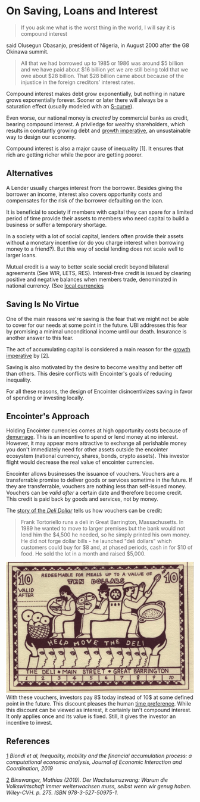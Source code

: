 # On Saving, Loans and Interest

> If you ask me what is the worst thing in the world, I will say it is compound interest

said Olusegun Obasanjo, president of Nigeria, in August 2000 after the G8 Okinawa summit.

> All that we had borrowed up to 1985 or 1986 was around $5 billion and we have paid about $16 billion yet we are still being told that we owe about $28 billion. That $28 billion came about because of the injustice in the foreign creditors’ interest rates.

Compound interest makes debt grow exponentially, but nothing in nature grows exponentially forever. Sooner or later there will always be a saturation effect (usually modeled with an [S-curve](https://en.wikipedia.org/wiki/S-curve_(math))). 

Even worse, our national money is *created* by commercial banks as credit, bearing compound interest. A priviledge for wealthy shareholders, which results in constantly growing debt and [growth imperative](https://en.wikipedia.org/wiki/Growth_imperative#Monetary_system_and_the_role_of_positive_interest_rates), an unsustainable way to design our economy.

Compound interest is also a major cause of inequality [1]. It ensures that rich are getting richer while the poor are getting poorer. 

## Alternatives

A Lender usually charges interest from the borrower. Besides giving the borrower an income, interest also covers opportunity costs and compensates for the risk of the borrower defaulting on the loan.

It is beneficial to society if members with capital they can spare for a limited period of time provide their assets to members who need capital to build a business or suffer a temporary shortage. 

In a society with a lot of social capital, lenders often provide their assets without a monetary incentive (or do you charge interest when borrowing money to a friend?). But this way of social lending does not scale well to larger loans.

Mutual credit is a way to better scale social credit beyond bilateral agreements (See WIR, LETS, RES). Interest-free credit is issued by clearing positive and negative balances when members trade, denominated in national currency. (See [local currencies](./economics-local-currencies.md)

## Saving Is No Virtue

One of the main reasons we're saving is the fear that we might not be able to cover for our needs at some point in the future. UBI addresses this fear by promising a minimal unconditional income until our death. Insurance is another answer to this fear.

The act of accumulating capital is considered a main reason for the [growth imperative](https://en.wikipedia.org/wiki/Growth_imperative#Monetary_system_and_the_role_of_positive_interest_rates) by [2]. 

Saving is also motivated by the desire to become wealthy and better off than others. This desire conflicts with Encointer's goals of reducing inequality.

For all these reasons, the design of Encointer disincentivizes saving in favor of spending or investing locally.

## Encointer's Approach

Holding Encointer currencies comes at high opportunity costs because of [demurrage](./economics-demurrage.md). This is an incentive to spend or lend money at no interest. However, it may appear more attractive to exchange all perishable money you don't immediately need for other assets outside the encointer ecosystem (national currency, shares, bonds, crypto assets). This investor flight would decrease the real value of encointer currencies.

Encointer allows businesses the issuance of vouchers. Vouchers are a transferrable promise to deliver goods or services sometime in the future. If they are transferrable, vouchers are nothing less than self-issued money. Vouchers can be *valid after* a certain date and therefore become credit. This credit is paid back by goods and services, not by money. 

The [story of the *Deli Dollar*](https://www.independent.co.uk/news/business/delidollar-offers-route-to-business-funding-1071370.html) tells us how vouchers can be credit:

> Frank Tortoriello runs a deli in Great Barrington, Massachusetts. In 1989 he wanted to move to larger premises but the bank would not lend him the $4,500 he needed, so he simply printed his own money.
> He did not forge dollar bills - he launched "deli dollars" which customers could buy for $8 and, at phased periods, cash in for $10 of food. He sold the lot in a month and raised $5,000. 

![DeliDollar Bill](./fig/DeliDollar.jpg)
With these vouchers, investors pay 8$ today instead of 10$ at some defined point in the future. This discount pleases the human [time preference](https://en.wikipedia.org/wiki/Time_preference). While this discount can be viewed as interest, it certainly isn't compound interest. It only applies once and its value is fixed. Still, it gives the investor an incentive to invest.

## References

[1](https://link.springer.com/article/10.1007/s11403-019-00236-7) *Biondi et al, Inequality, mobility and the financial accumulation process: a computational economic analysis, Journal of Economic Interaction and Coordination, 2019*

[2](https://www.mathias-binswanger.ch/index.php/books/274-derwachstumszwang) *Binswanger, Mathias (2019). Der Wachstumszwang: Warum die Volkswirtschaft immer weiterwachsen muss, selbst wenn wir genug haben. Wiley-CVH. p. 275. ISBN 978-3-527-50975-1.*